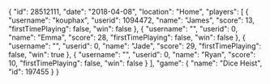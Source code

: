 {
  "id": 28512111,
  "date": "2018-04-08",
  "location": "Home",
  "players": [
    {
      "username": "kouphax",
      "userid": 1094472,
      "name": "James",
      "score": 13,
      "firstTimePlaying": false,
      "win": false
    },
    {
      "username": "",
      "userid": 0,
      "name": "Emma",
      "score": 28,
      "firstTimePlaying": false,
      "win": false
    },
    {
      "username": "",
      "userid": 0,
      "name": "Jade",
      "score": 29,
      "firstTimePlaying": false,
      "win": true
    },
    {
      "username": "",
      "userid": 0,
      "name": "Ryan",
      "score": 10,
      "firstTimePlaying": false,
      "win": false
    }
  ],
  "game": {
    "name": "Dice Heist",
    "id": 197455
  }
}
